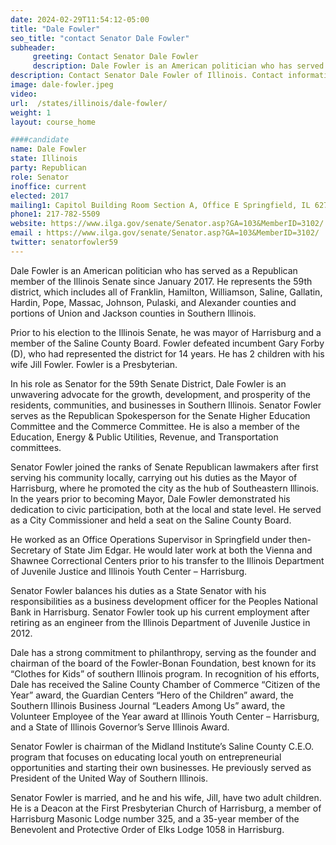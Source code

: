 ```yaml
---
date: 2024-02-29T11:54:12-05:00
title: "Dale Fowler"
seo_title: "contact Senator Dale Fowler"
subheader:
     greeting: Contact Senator Dale Fowler
     description: Dale Fowler is an American politician who has served as a Republican member of the Illinois Senate since January 2017. He represents the 59th district, which includes all of Franklin, Hamilton, Williamson, Saline, Gallatin, Hardin, Pope, Massac, Johnson, Pulaski, and Alexander counties and portions of Union and Jackson counties in Southern Illinois.
description: Contact Senator Dale Fowler of Illinois. Contact information for Dale Fowler includes email address, phone number, and mailing address.
image: dale-fowler.jpeg
video:
url:  /states/illinois/dale-fowler/
weight: 1
layout: course_home

####candidate
name: Dale Fowler
state: Illinois
party: Republican
role: Senator
inoffice: current
elected: 2017
mailing1: Capitol Building Room Section A, Office E Springfield, IL 62706
phone1: 217-782-5509
website: https://www.ilga.gov/senate/Senator.asp?GA=103&MemberID=3102/
email : https://www.ilga.gov/senate/Senator.asp?GA=103&MemberID=3102/
twitter: senatorfowler59
---
```


Dale Fowler is an American politician who has served as a Republican member of the Illinois Senate since January 2017. He represents the 59th district, which includes all of Franklin, Hamilton, Williamson, Saline, Gallatin, Hardin, Pope, Massac, Johnson, Pulaski, and Alexander counties and portions of Union and Jackson counties in Southern Illinois.

Prior to his election to the Illinois Senate, he was mayor of Harrisburg and a member of the Saline County Board. Fowler defeated incumbent Gary Forby (D), who had represented the district for 14 years. He has 2 children with his wife Jill Fowler. Fowler is a Presbyterian.

In his role as Senator for the 59th Senate District, Dale Fowler is an unwavering advocate for the growth, development, and prosperity of the residents, communities, and businesses in Southern Illinois. Senator Fowler serves as the Republican Spokesperson for the Senate Higher Education Committee and the Commerce Committee. He is also a member of the Education, Energy & Public Utilities, Revenue, and Transportation committees.

Senator Fowler joined the ranks of Senate Republican lawmakers after first serving his community locally, carrying out his duties as the Mayor of Harrisburg, where he promoted the city as the hub of Southeastern Illinois. In the years prior to becoming Mayor, Dale Fowler demonstrated his dedication to civic participation, both at the local and state level. He served as a City Commissioner and held a seat on the Saline County Board.

He worked as an Office Operations Supervisor in Springfield under then-Secretary of State Jim Edgar. He would later work at both the Vienna and Shawnee Correctional Centers prior to his transfer to the Illinois Department of Juvenile Justice and Illinois Youth Center – Harrisburg.

Senator Fowler balances his duties as a State Senator with his responsibilities as a business development officer for the Peoples National Bank in Harrisburg. Senator Fowler took up his current employment after retiring as an engineer from the Illinois Department of Juvenile Justice in 2012.

Dale has a strong commitment to philanthropy, serving as the founder and chairman of the board of the Fowler-Bonan Foundation, best known for its “Clothes for Kids” of southern Illinois program. In recognition of his efforts, Dale has received the Saline County Chamber of Commerce “Citizen of the Year” award, the Guardian Centers “Hero of the Children” award, the Southern Illinois Business Journal “Leaders Among Us” award, the Volunteer Employee of the Year award at Illinois Youth Center – Harrisburg, and a State of Illinois Governor’s Serve Illinois Award.

Senator Fowler is chairman of the Midland Institute’s Saline County C.E.O. program that focuses on educating local youth on entrepreneurial opportunities and starting their own businesses. He previously served as President of the United Way of Southern Illinois.

Senator Fowler is married, and he and his wife, Jill, have two adult children. He is a Deacon at the First Presbyterian Church of Harrisburg, a member of Harrisburg Masonic Lodge number 325, and a 35-year member of the Benevolent and Protective Order of Elks Lodge 1058 in Harrisburg.
